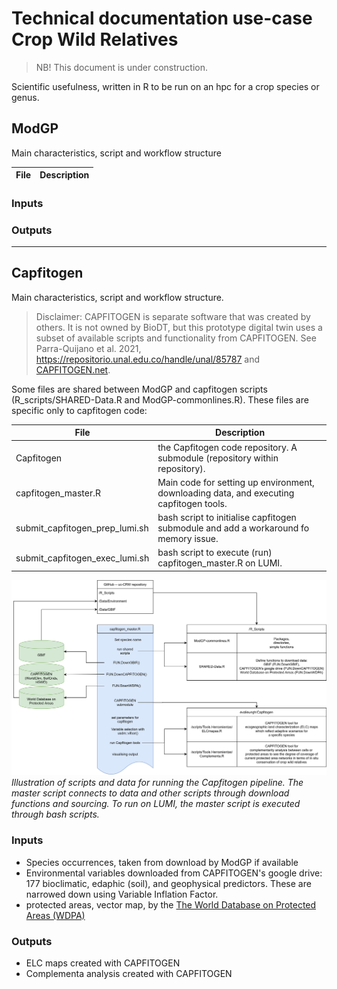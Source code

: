 # Technical documentation use-case Crop Wild Relatives

> NB! This document is under construction.

Scientific usefulness, written in R to be run on an hpc for a crop species or genus.

## ModGP

Main characteristics, script and workflow structure

|File | Description |
| --- | ----------- |

### Inputs

### Outputs

----------------------

## Capfitogen

Main characteristics, script and workflow structure.

> Disclaimer: CAPFITOGEN is separate software that was created by others. It is not owned by BioDT, but this prototype digital twin uses a subset of available scripts and functionality from CAPFITOGEN. See Parra-Quijano et al. 2021, <https://repositorio.unal.edu.co/handle/unal/85787> and [CAPFITOGEN.net](https://www.capfitogen.net/en/).

Some files are shared between ModGP and capfitogen scripts (R_scripts/SHARED-Data.R and ModGP-commonlines.R). These files are specific only to capfitogen code:

|File | Description |
| --- | ----------- |
| Capfitogen | the Capfitogen code repository. A submodule (repository within repository). |
| capfitogen_master.R | Main code for setting up environment, downloading data, and executing capfitogen tools. |
| submit_capfitogen_prep_lumi.sh | bash script to initialise capfitogen submodule and add a workaround fo memory issue. |
| submit_capfitogen_exec_lumi.sh | bash script to execute (run) capfitogen_master.R on LUMI. |

![Figure: Illustration of scripts and data for running Capfitogen tools](capfitogen_master_illustration.drawio.svg)
*Illustration of scripts and data for running the Capfitogen pipeline. The master script connects to data and other scripts through download functions and sourcing. To run on LUMI, the master script is executed through bash scripts.*

### Inputs

- Species occurrences, taken from download by ModGP if available
- Environmental variables downloaded from CAPFITOGEN's google drive: 177 bioclimatic, edaphic (soil), and geophysical predictors. These are narrowed down using Variable Inflation Factor.
- protected areas, vector map, by the [The World Database on Protected Areas (WDPA)](https://www.protectedplanet.net/en/thematic-areas/wdpa?tab=WDPA)

### Outputs

- ELC maps created with CAPFITOGEN
- Complementa analysis created with CAPFITOGEN
